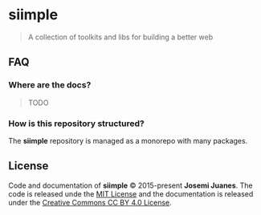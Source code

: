# siimple

> A collection of toolkits and libs for building a better web


## FAQ

### Where are the docs?

> TODO

### How is this repository structured?

The **siimple** repository is managed as a monorepo with many packages.


## License

Code and documentation of **siimple** &copy; 2015-present **Josemi Juanes**. 
The code is released unde the [MIT License](LICENSE) and the documentation is released under the [Creative Commons CC BY 4.0 License](https://creativecommons.org/licenses/by/4.0/).

